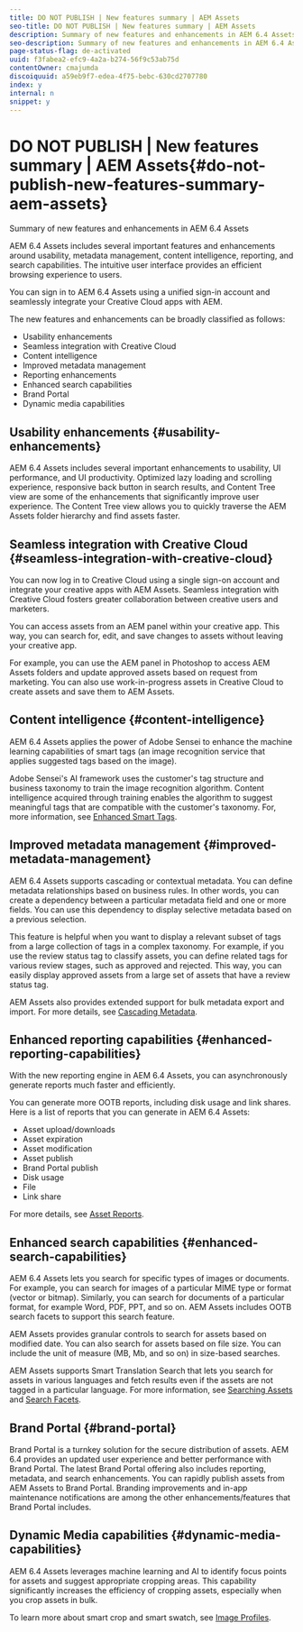 ```yaml
---
title: DO NOT PUBLISH | New features summary | AEM Assets
seo-title: DO NOT PUBLISH | New features summary | AEM Assets
description: Summary of new features and enhancements in AEM 6.4 Assets
seo-description: Summary of new features and enhancements in AEM 6.4 Assets
page-status-flag: de-activated
uuid: f3fabea2-efc9-4a2a-b274-56f9c53ab75d
contentOwner: cmajumda
discoiquuid: a59eb9f7-edea-4f75-bebc-630cd2707780
index: y
internal: n
snippet: y
---
```


# DO NOT PUBLISH | New features summary | AEM Assets{#do-not-publish-new-features-summary-aem-assets}

Summary of new features and enhancements in AEM 6.4 Assets

AEM 6.4 Assets includes several important features and enhancements around usability, metadata management, content intelligence, reporting, and search capabilities. The intuitive user interface provides an efficient browsing experience to users.

You can sign in to AEM 6.4 Assets using a unified sign-in account and seamlessly integrate your Creative Cloud apps with AEM.

The new features and enhancements can be broadly classified as follows:

* Usability enhancements
* Seamless integration with Creative Cloud
* Content intelligence
* Improved metadata management
* Reporting enhancements
* Enhanced search capabilities
* Brand Portal
* Dynamic media capabilities

## Usability enhancements {#usability-enhancements}

AEM 6.4 Assets includes several important enhancements to usability, UI performance, and UI productivity. Optimized lazy loading and scrolling experience, responsive back button in search results, and Content Tree view are some of the enhancements that significantly improve user experience. The Content Tree view allows you to quickly traverse the AEM Assets folder hierarchy and find assets faster.

## Seamless integration with Creative Cloud {#seamless-integration-with-creative-cloud}

You can now log in to Creative Cloud using a single sign-on account and integrate your creative apps with AEM Assets. Seamless integration with Creative Cloud fosters greater collaboration between creative users and marketers.

You can access assets from an AEM panel within your creative app. This way, you can search for, edit, and save changes to assets without leaving your creative app.

For example, you can use the AEM panel in Photoshop to access AEM Assets folders and update approved assets based on request from marketing. You can also use work-in-progress assets in Creative Cloud to create assets and save them to AEM Assets.

## Content intelligence {#content-intelligence}

AEM 6.4 Assets applies the power of Adobe Sensei to enhance the machine learning capabilities of smart tags (an image recognition service that applies suggested tags based on the image).

Adobe Sensei's AI framework uses the customer's tag structure and business taxonomy to train the image recognition algorithm. Content intelligence acquired through training enables the algorithm to suggest meaningful tags that are compatible with the customer's taxonomy. For, more information, see [Enhanced Smart Tags](../../assets/using/enhanced-smart-tags.md).

## Improved metadata management {#improved-metadata-management}

AEM 6.4 Assets supports cascading or contextual metadata. You can define metadata relationships based on business rules. In other words, you can create a dependency between a particular metadata field and one or more fields. You can use this dependency to display selective metadata based on a previous selection.

This feature is helpful when you want to display a relevant subset of tags from a large collection of tags in a complex taxonomy. For example, if you use the review status tag to classify assets, you can define related tags for various review stages, such as approved and rejected. This way, you can easily display approved assets from a large set of assets that have a review status tag.

AEM Assets also provides extended support for bulk metadata export and import. For more details, see [Cascading Metadata](../../assets/using/cascading-metadata.md).

## Enhanced reporting capabilities {#enhanced-reporting-capabilities}

With the new reporting engine in AEM 6.4 Assets, you can asynchronously generate reports much faster and efficiently.

You can generate more OOTB reports, including disk usage and link shares. Here is a list of reports that you can generate in AEM 6.4 Assets:

* Asset upload/downloads
* Asset expiration
* Asset modification
* Asset publish
* Brand Portal publish
* Disk usage
* File
* Link share

For more details, see [Asset Reports](../../assets/using/asset-reports.md).

## Enhanced search capabilities {#enhanced-search-capabilities}

AEM 6.4 Assets lets you search for specific types of images or documents. For example, you can search for images of a particular MIME type or format (vector or bitmap). Similarly, you can search for documents of a particular format, for example Word, PDF, PPT, and so on. AEM Assets includes OOTB search facets to support this search feature.

AEM Assets provides granular controls to search for assets based on modified date. You can also search for assets based on file size. You can include the unit of measure (MB, Mb, and so on) in size-based searches.

AEM Assets supports Smart Translation Search that lets you search for assets in various languages and fetch results even if the assets are not tagged in a particular language. For more information, see [Searching Assets](../../assets/using/search-assets.md) and [Search Facets](../../assets/using/search-facets.md).

## Brand Portal {#brand-portal}

Brand Portal is a turnkey solution for the secure distribution of assets. AEM 6.4 provides an updated user experience and better performance with Brand Portal. The latest Brand Portal offering also includes reporting, metadata, and search enhancements. You can rapidly publish assets from AEM Assets to Brand Portal. Branding improvements and in-app maintenance notifications are among the other enhancements/features that Brand Portal includes.

## Dynamic Media capabilities {#dynamic-media-capabilities}

AEM 6.4 Assets leverages machine learning and AI to identify focus points for assets and suggest appropriate cropping areas. This capability significantly increases the efficiency of cropping assets, especially when you crop assets in bulk.

To learn more about smart crop and smart swatch, see [Image Profiles](../../assets/using/image-profiles.md).
